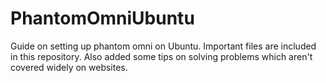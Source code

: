 # PhantomOmniUbuntu
Guide on setting up phantom omni on Ubuntu. Important files are included in this repository. Also added some tips on solving problems which aren't covered widely on websites.
